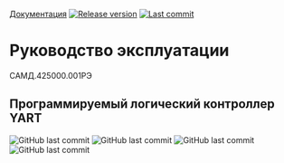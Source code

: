 <a href="https://stepanov-sergey.github.io/YART/">Документация</a>
<a href="https://badgen.net/github/release/Stepanov-Sergey/YART"><img alt="Release version" src="https://img.shields.io/github/v/release/Stepanov-Sergey/YART"></a>
<a href="https://badgen.net/github/last-commit/Stepanov-Sergey/YART/YART"><img alt="Last commit" src="https://github.com/Stepanov-Sergey/YART/commits/main"></a>

# Руководство эксплуатации 
САМД.425000.001РЭ


## Программируемый логический контроллер YART

<img alt="GitHub last commit" src="https://img.shields.io/badge/YouTube-FF0000?style=for-the-badge&logo=youtube&logoColor=white"> <img alt="GitHub last commit" src="https://img.shields.io/badge/GitHub-100000?style=for-the-badge&logo=github&logoColor=white"> <img alt="GitHub last commit" src="https://img.shields.io/badge/Facebook-1877F2?style=for-the-badge&logo=facebook&logoColor=white"> <img alt="GitHub last commit" src="https://img.shields.io/badge/Telegram-2CA5E0?style=for-the-badge&logo=telegram&logoColor=white">

